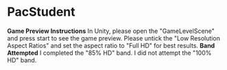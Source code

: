 # PacStudent
**Game Preview Instructions** In Unity, please open the "GameLevelScene" and press start to see the game preview. Please untick the "Low Resolution Aspect Ratios" and set the aspect ratio to "Full HD" for best results.
**Band Attempted** I completed the "85% HD" band. I did not attempt the "100% HD" band.
